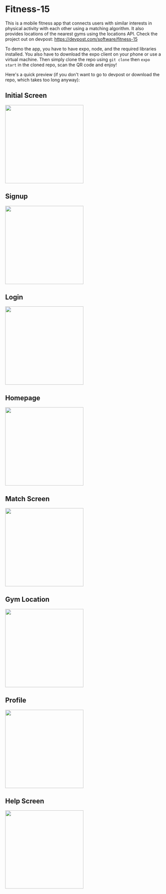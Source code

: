 # Fitness-15

This is a mobile fitness app that connects users with similar interests in physical activity with each other using a matching algorithm. It also provides locations of the nearest gyms using the locations API. Check the project out on devpost: https://devpost.com/software/fitness-15

To demo the app, you have to have expo, node, and the required libraries installed. You also have to download the expo client on your phone or use a virtual machine. Then simply clone the repo using `git clone` then `expo start` in the cloned repo, scan the QR code and enjoy!

Here's a quick preview (if you don't want to go to devpost or download the repo, which takes too long anyway):

## Initial Screen

<img src="README_imgs/initial.png" width="250"></img>

## Signup

<img src="README_imgs/signup.png" width="250"></img>

## Login

<img src="README_imgs/login.png" width="250"></img>

## Homepage

<img src="README_imgs/home.png" width="250"></img>

## Match Screen

<img src="README_imgs/match" width="250"></img>

## Gym Location

<img src="README_imgs/gym.png" width="250"></img>

## Profile

<img src="README_imgs/profile.png" width="250"></img>

## Help Screen

<img src="README_imgs/help.png" width="250"></img>
